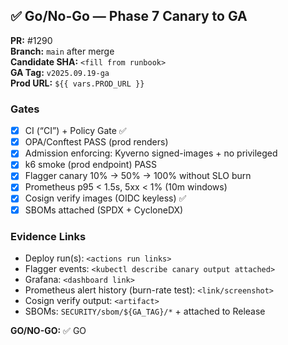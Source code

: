 ## ✅ Go/No-Go — Phase 7 Canary to GA

**PR:** #1290  
**Branch:** `main` after merge  
**Candidate SHA:** `<fill from runbook>`  
**GA Tag:** `v2025.09.19-ga`  
**Prod URL:** `${{ vars.PROD_URL }}`

### Gates

- [x] CI (“CI”) + Policy Gate ✅
- [x] OPA/Conftest PASS (prod renders)
- [x] Admission enforcing: Kyverno signed-images + no privileged
- [x] k6 smoke (prod endpoint) PASS
- [x] Flagger canary 10% → 50% → 100% without SLO burn
- [x] Prometheus p95 < 1.5s, 5xx < 1% (10m windows)
- [x] Cosign verify images (OIDC keyless) ✅
- [x] SBOMs attached (SPDX + CycloneDX)

### Evidence Links

- Deploy run(s): `<actions run links>`
- Flagger events: `<kubectl describe canary output attached>`
- Grafana: `<dashboard link>`
- Prometheus alert history (burn-rate test): `<link/screenshot>`
- Cosign verify output: `<artifact>`
- SBOMs: `SECURITY/sbom/${GA_TAG}/*` + attached to Release

**GO/NO-GO:** ✅ GO
